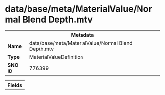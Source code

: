 <h1>data/base/meta/MaterialValue/Normal Blend Depth.mtv</h1><table><tr><th colspan="100%">Metadata</th></tr><tr><td><b>Name</b></td><td>data/base/meta/MaterialValue/Normal Blend Depth.mtv</td></tr><tr><td><b>Type</b></td><td>MaterialValueDefinition</td></tr><tr><td><b>SNO ID</b></td><td>776399</td></tr></table>

<table><tr><th colspan="100%">Fields</th></tr></table>

